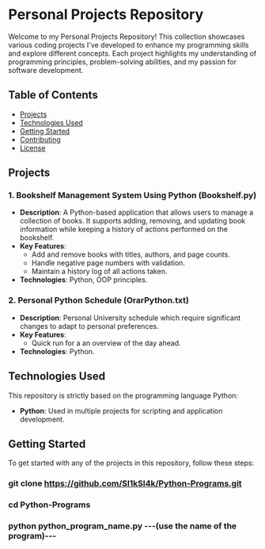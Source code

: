 # Personal Projects Repository

Welcome to my Personal Projects Repository! This collection showcases various coding projects I've developed to enhance my programming skills and explore different concepts. Each project highlights my understanding of programming principles, problem-solving abilities, and my passion for software development.

## Table of Contents

- [Projects](#projects)
- [Technologies Used](#technologies-used)
- [Getting Started](#getting-started)
- [Contributing](#contributing)
- [License](#license)

## Projects

### 1. Bookshelf Management System Using Python (Bookshelf.py)
- **Description**: A Python-based application that allows users to manage a collection of books. It supports adding, removing, and updating book information while keeping a history of actions performed on the bookshelf.
- **Key Features**:
  - Add and remove books with titles, authors, and page counts.
  - Handle negative page numbers with validation.
  - Maintain a history log of all actions taken.
- **Technologies**: Python, OOP principles.

### 2. Personal Python Schedule (OrarPython.txt)
- **Description**: Personal University schedule which require significant changes to adapt to personal preferences.
- **Key Features**:
  - Quick run for a an overview of the day ahead.
- **Technologies**: Python.

## Technologies Used
This repository is strictly based on the programming language Python:
- **Python**: Used in multiple projects for scripting and application development.

## Getting Started
To get started with any of the projects in this repository, follow these steps:

  ### git clone https://github.com/Sl1kSl4k/Python-Programs.git
  ### cd Python-Programs
  ### python python_program_name.py  ---(use the name of the program)---
